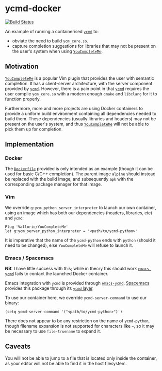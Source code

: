 # ycmd-docker

[![Build
Status](https://travis-ci.org/AlexandreCarlton/ycmd-docker.svg?branch=master)](https://travis-ci.org/AlexandreCarlton/ycmd-docker)

An example of running a containerised [`ycmd`](https://github.com/Valloric/ycmd) to:
 - obviate the need to build `ycm_core.so`.
 - capture completion suggestions for libraries that may not be present on the
   user's system when using [`YouCompleteMe`](https://github.com/Valloric/YouCompleteMe).

## Motivation

[`YouCompleteMe`](https://github.com/Valloric/YouCompleteMe) is a popular Vim
plugin that provides the user with semantic completion. It has a client-server
architecture, with the server component provided by [`ycmd`](https://github.com/Valloric/ycmd).
However, there is a pain point in that [`ycmd`](https://github.com/Valloric/ycmd)
requires the user compile `ycm_core.so` with a modern enough `cmake` and `libclang`
for it to function properly.

Furthermore, more and more projects are using Docker containers to provide a
uniform build environment containing all dependencies needed to build them.
These dependencies (usually libraries and headers) may not be present on the
user's system, and thus [`YouCompleteMe`](https://github.com/Valloric/YouCompleteMe)
will not be able to pick them up for completion.

## Implementation

### Docker

The [`Dockerfile`](Dockerfile) provided is only intended as an example (though
it can be used for basic C/C++ completion).
The parent image `alpine` should instead be replaced with the build image, and
subsequently `apk` with the corresponding package manager for that image.

### Vim

We override `g:ycm_python_server_interpreter` to launch our own container,
using an image which has both our dependencies (headers, libraries, etc) and
`ycmd`:

```vim
Plug 'Valloric/YouCompleteMe'
let g:ycm_server_python_interpreter = '<path/to/ycmd-python>'
```

It is imperative that the name of the `ycmd-python` ends with `python` (should it
need to be changed), else `YouCompleteMe` will refuse to launch it.

### Emacs / Spacemacs

**NB:** I have little success with this; while in theory this should work [`emacs-ycmd`](https://github.com/abingham/emacs-ycmd)
fails to contact the launched Docker container.

Emacs integration with `ycmd` is provided through [`emacs-ycmd`](https://github.com/abingham/emacs-ycmd).
[Spacemacs](http://spacemacs.org) provides this package through its [`ycmd` layer](https://github.com/syl20bnr/spacemacs/tree/master/layers/%2Btools/ycmd).

To use our container here, we override `ycmd-server-command` to use our binary:

```elisp
(setq ycmd-server-command '("<path/to/ycmd-python>")')
```

There does not appear to be any restriction on the name of `ycmd-python`,
though filename expansion is not supported for characters like `~`, so it may
be necessary to use `file-truename` to expand it.

## Caveats

You will not be able to jump to a file that is located only inside the
container, as your editor will not be able to find it in the host filesystem.
